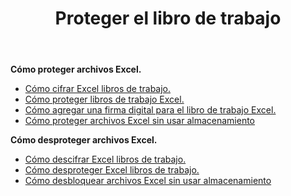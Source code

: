 ﻿---
title: Proteger el libro de trabajo
second_title: Aspose.Cells Cloud Documen
linktitle: proteger
type: docs
url: /es/protect/
keywords: Protect and unprotect Excel workbook
description: Aspose.Cells Cloud REST API admite la protección y desprotección del libro de trabajo Excel. SDK admite tipos de lenguajes de desarrollo. Incluyen Android, C#, Go, Java, NodeJS, Perl, PHP, Python, Ruby y Swift.
weight: 36
---
**Cómo proteger archivos Excel.**

- [Cómo cifrar Excel libros de trabajo.](/cells/es/workbook/encrypt/)
- [Cómo proteger libros de trabajo Excel.](/cells/es/workbook/protect/)
- [Cómo agregar una firma digital para el libro de trabajo Excel.](/cells/es/workbook/digital-signature/)
- [Cómo proteger archivos Excel sin usar almacenamiento](/cells/es/protect/without-using-storage/)

**Cómo desproteger archivos Excel.**

- [Cómo descifrar Excel libros de trabajo.](/cells/es/workbook/decrypt/)
- [Cómo desproteger Excel libros de trabajo.](/cells/es/workbook/unprotect/)
- [Cómo desbloquear archivos Excel sin usar almacenamiento](/cells/es/unlock/without-using-storage/)
